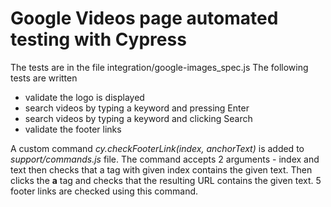 # Google Videos page automated testing with Cypress

The tests are in the file integration/google-images_spec.js 
The following tests are written
- validate the logo is displayed
- search videos by typing a keyword and pressing Enter
- search videos by typing a keyword and clicking Search
- validate the footer links

A custom command *cy.checkFooterLink(index, anchorText)* is added to *support/commands.js* file. The command accepts 2 arguments - index and text then checks that a tag with given index contains the given text. Then clicks the **a** tag and checks that the resulting URL contains the given text.
5 footer links are checked using this command.
